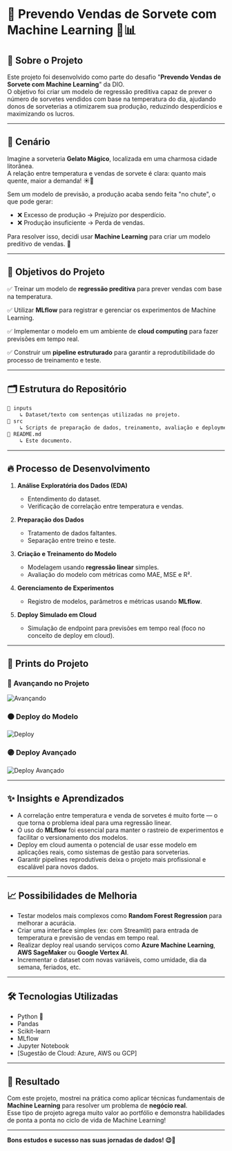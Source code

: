 # 📌 Prevendo Vendas de Sorvete com Machine Learning 🍦📊

## 🚀 Sobre o Projeto

Este projeto foi desenvolvido como parte do desafio "**Prevendo Vendas de Sorvete com Machine Learning**" da DIO.  
O objetivo foi criar um modelo de regressão preditiva capaz de prever o número de sorvetes vendidos com base na temperatura do dia, ajudando donos de sorveterias a otimizarem sua produção, reduzindo desperdícios e maximizando os lucros.

---

## 🧩 Cenário

Imagine a sorveteria **Gelato Mágico**, localizada em uma charmosa cidade litorânea.  
A relação entre temperatura e vendas de sorvete é clara: quanto mais quente, maior a demanda! ☀️🍦

Sem um modelo de previsão, a produção acaba sendo feita "no chute", o que pode gerar:

- ❌ Excesso de produção → Prejuízo por desperdício.
- ❌ Produção insuficiente → Perda de vendas.

Para resolver isso, decidi usar **Machine Learning** para criar um modelo preditivo de vendas. 🎯

---

## 🎯 Objetivos do Projeto

✅ Treinar um modelo de **regressão preditiva** para prever vendas com base na temperatura.

✅ Utilizar **MLflow** para registrar e gerenciar os experimentos de Machine Learning.

✅ Implementar o modelo em um ambiente de **cloud computing** para fazer previsões em tempo real.

✅ Construir um **pipeline estruturado** para garantir a reprodutibilidade do processo de treinamento e teste.

---

## 🗂️ Estrutura do Repositório

```bash
📁 inputs
    ↳ Dataset/texto com sentenças utilizadas no projeto.
📁 src
    ↳ Scripts de preparação de dados, treinamento, avaliação e deployment.
📄 README.md
    ↳ Este documento.
```

---

## 🔥 Processo de Desenvolvimento

1. **Análise Exploratória dos Dados (EDA)**  
   - Entendimento do dataset.
   - Verificação de correlação entre temperatura e vendas.
   
2. **Preparação dos Dados**  
   - Tratamento de dados faltantes.
   - Separação entre treino e teste.

3. **Criação e Treinamento do Modelo**  
   - Modelagem usando **regressão linear** simples.
   - Avaliação do modelo com métricas como MAE, MSE e R².

4. **Gerenciamento de Experimentos**  
   - Registro de modelos, parâmetros e métricas usando **MLflow**.

5. **Deploy Simulado em Cloud**  
   - Simulação de endpoint para previsões em tempo real (foco no conceito de deploy em cloud).

---

## 📸 Prints do Projeto

### 🔵 Avançando no Projeto

![Avançando](https://satreinamentoazureblob1.blob.core.windows.net/apps/Avancando.JPG)

### 🟠 Deploy do Modelo

![Deploy](https://satreinamentoazureblob1.blob.core.windows.net/apps/Deploy.JPG)

### 🟣 Deploy Avançado

![Deploy Avançado](https://satreinamentoazureblob1.blob.core.windows.net/apps/Deploy_2.JPG)

---

## ✨ Insights e Aprendizados

- A correlação entre temperatura e venda de sorvetes é muito forte — o que torna o problema ideal para uma regressão linear.
- O uso do **MLflow** foi essencial para manter o rastreio de experimentos e facilitar o versionamento dos modelos.
- Deploy em cloud aumenta o potencial de usar esse modelo em aplicações reais, como sistemas de gestão para sorveterias.
- Garantir pipelines reprodutíveis deixa o projeto mais profissional e escalável para novos dados.

---

## 📈 Possibilidades de Melhoria

- Testar modelos mais complexos como **Random Forest Regression** para melhorar a acurácia.
- Criar uma interface simples (ex: com Streamlit) para entrada de temperatura e previsão de vendas em tempo real.
- Realizar deploy real usando serviços como **Azure Machine Learning**, **AWS SageMaker** ou **Google Vertex AI**.
- Incrementar o dataset com novas variáveis, como umidade, dia da semana, feriados, etc.

---

## 🛠️ Tecnologias Utilizadas

- Python 🐍
- Pandas
- Scikit-learn
- MLflow
- Jupyter Notebook
- [Sugestão de Cloud: Azure, AWS ou GCP]

---

## 🎯 Resultado

Com este projeto, mostrei na prática como aplicar técnicas fundamentais de **Machine Learning** para resolver um problema de **negócio real**.  
Esse tipo de projeto agrega muito valor ao portfólio e demonstra habilidades de ponta a ponta no ciclo de vida de Machine Learning!

---

**Bons estudos e sucesso nas suas jornadas de dados! 😉🚀**

